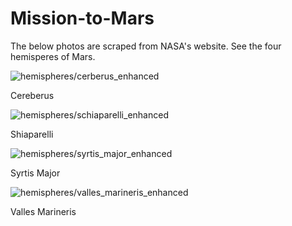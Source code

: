 # Mission-to-Mars

The below photos are scraped from NASA's website. See the four hemisperes of Mars. 

![hemispheres/cerberus_enhanced](hemispheres/cerberus_enhanced.jpg)

Cereberus

![hemispheres/schiaparelli_enhanced](hemispheres/schiaparelli_enhanced.jpg)

Shiaparelli

![hemispheres/syrtis_major_enhanced](hemispheres/syrtis_major_enhanced.jpg)

Syrtis Major

![hemispheres/valles_marineris_enhanced](hemispheres/valles_marineris_enhanced.jpg)

Valles Marineris

